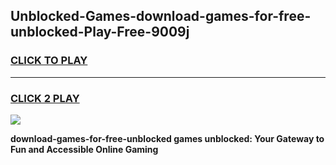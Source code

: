 
## Unblocked-Games-download-games-for-free-unblocked-Play-Free-9009j
<h3>
<a href="https://premium76.site?title=download-games-for-free-unblocked&ref=20A">CLICK TO PLAY</a></h3>
<hr>

<h3>
<a href="https://premium76.site?title=download-games-for-free-unblocked&ref=20A">CLICK 2 PLAY</a>
  
</h3>

<a href="https://premium76.site?title=download-games-for-free-unblocked&ref=20A"><img src="https://clearcache.store/games.png"></a>


**download-games-for-free-unblocked games unblocked: Your Gateway to Fun and Accessible Online Gaming**
